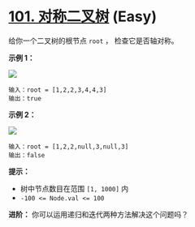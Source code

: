 # [101. 对称二叉树][link] (Easy)

[link]: https://leetcode.cn/problems/symmetric-tree/

给你一个二叉树的根节点 `root` ， 检查它是否轴对称。

**示例 1：**

![](https://assets.leetcode.com/uploads/2021/02/19/symtree1.jpg)

```
输入：root = [1,2,2,3,4,4,3]
输出：true
```

**示例 2：**

![](https://assets.leetcode.com/uploads/2021/02/19/symtree2.jpg)

```
输入：root = [1,2,2,null,3,null,3]
输出：false
```

**提示：**

- 树中节点数目在范围 `[1, 1000]` 内
- `-100 <= Node.val <= 100`

**进阶：** 你可以运用递归和迭代两种方法解决这个问题吗？
